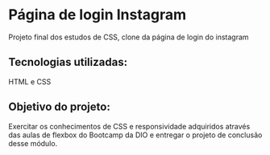 # Página de login Instagram

Projeto final dos estudos de CSS, clone da página de login do instagram

## Tecnologias utilizadas:

HTML e CSS

## Objetivo do projeto:

Exercitar os conhecimentos de CSS e responsividade adquiridos através das aulas de flexbox do Bootcamp da DIO e entregar o projeto de conclusão desse módulo.
